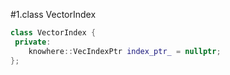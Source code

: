 #1.class VectorIndex

```cpp
class VectorIndex {
 private:
    knowhere::VecIndexPtr index_ptr_ = nullptr;
};
```